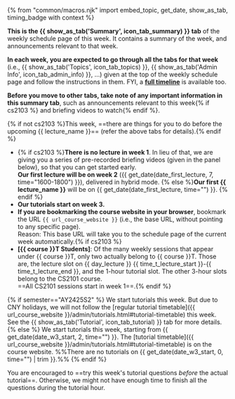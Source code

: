 {% from "common/macros.njk" import embed_topic, get_date, show_as_tab, timing_badge with context %}

<!-- ------------------------------------------------------------------------------------------------------ -->
<div id="about-summary-tab">

<box type="info" header="++OK, I'm here. What am I looking at? What should I do next? ...++" icon=":fas-circle-info:">

**This is the <span class="text-primary">{{ show_as_tab('Summary', icon_tab_summary) }}</span> tab** of the weekly schedule page of this week. It contains a summary of the week, and announcements relevant to that week.

**In each week, you are expected to go through all the tabs for that week** (i.e., <span class="text-primary">{{ show_as_tab('Topics', icon_tab_topics) }}</span>, <span class="text-primary">{{ show_as_tab('Admin Info', icon_tab_admin_info) }}</span>, ...) given at the top of the weekly schedule page and follow the instructions in them. FYI, a **[full timeline](../schedule/timeline.html)** is available too.

**Before you move to other tabs, take note of any important information in this summary tab**, such as announcements relevant to this week{% if cs2103 %} and briefing videos to watch{% endif %}.

{% if not cs2103 %}This week, ==there are things for you to do before the upcoming {{ lecture_name }}== (refer the above tabs for details).{% endif %}

</box>
</div>
<!-- ------------------------------------------------------------------------------------------------------ -->
<div id="semester-start">

<box type="tip" header="++Now, some announcements relevant to this week ...++" icon=":fas-bullhorn:">

* {% if cs2103 %}**There is no lecture in week 1**. In lieu of that, we are giving you a series of pre-recorded briefing videos (given in the panel below), so that you can get started early.<br>
  **Our first lecture will be on week 2** ({{ get_date(date_first_lecture, 7, time="1600-1800") }}), delivered in hybrid mode. {% else %}**Our first {{ lecture_name }}** will be on {{ get_date(date_first_lecture, time="") }}. {% endif %}
* **Our tutorials start on week 3.**
* **If you are bookmarking the course website in your browser**, bookmark the URL `{{ url_course_website }}` (i.e., the base URL, without pointing to any specific page).<br>
   Reason: This base URL will take you to the schedule page of the current week automatically.{% if cs2103 %}
* **[{{ course }}T Students]**: Of the many weekly sessions that appear under {{ course }}T, only two actually belong to {{ course }}T. Those are, the lecture slot on {{ day_lecture }} {{ time_t_lecture_start }}-{{ time_t_lecture_end }}, and the 1-hour tutorial slot. The other 3-hour slots belong to the CS2101 course.<br>
  ==All CS2101 sessions start in week 1==.{% endif %}
</box><p/>
</div>
<!-- ------------------------------------------------------------------------------------------------------ -->
<div id="tutorial-start">

<box type="warning">
{% if semester=="AY2425S2" %}
We start tutorials this week. But due to CNY holidays, we will not follow the [regular tutorial timetable]({{ url_course_website }}/admin/tutorials.html#tutorial-timetable) this week. See the <span class="text-primary">{{ show_as_tab('Tutorial', icon_tab_tutorial) }}</span> tab for more details.
{% else %}
We start tutorials this week, starting from {{ get_date(date_w3_start, 2, time="") }}. The [tutorial timetable]({{ url_course_website }}/admin/tutorials.html#tutorial-timetable) is on the course website. %%There are no tutorials on {{ get_date(date_w3_start, 0, time="") | trim }}.%%
{% endif %}
</box>
</div>
<!-- ------------------------------------------------------------------------------------------------------ -->
<div id="try-tutorial-task-before">

<box type="info">

You are encouraged to ==try this week's tutorial questions _before_ the actual tutorial==. Otherwise, we might not have enough time to finish all the questions during the tutorial hour.
</box>
</div>
<!-- ------------------------------------------------------------------------------------------------------ -->
